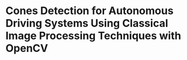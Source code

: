 # Cones Detection for Autonomous Driving Systems Using Classical Image Processing Techniques with OpenCV
